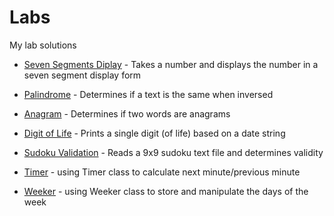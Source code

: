 # Labs
My lab solutions

* [Seven Segments Diplay](https://github.com/andrewdeutschj/Essentials2/blob/main/seven-segment-display.py) - Takes a number and displays the number in a seven segment display form

* [Palindrome](https://github.com/andrewdeutschj/Essentials2/blob/main/palindrome.py) - Determines if a text is the same when inversed

* [Anagram](https://github.com/andrewdeutschj/Essentials2/blob/main/digit-of-life.py) - Determines if two words are anagrams

* [Digit of Life](https://github.com/andrewdeutschj/Essentials2/blob/main/digit-of-life.py) - Prints a single digit (of life) based on a date string
  
* [Sudoku Validation](https://github.com/andrewdeutschj/Essentials2/blob/main/sudoku-validation.py) - Reads a 9x9 sudoku text file and determines validity

* [Timer](https://github.com/andrewdeutschj/Essentials2/blob/main/timer.py) - using Timer class to calculate next minute/previous minute

* [Weeker](https://github.com/andrewdeutschj/Essentials2/blob/main/weeker.py) - using Weeker class to store and manipulate the days of the week
